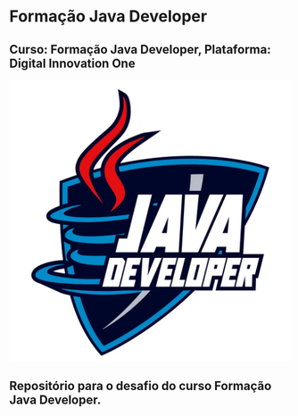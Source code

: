 # Formação Java Developer
## Curso: Formação Java Developer, Plataforma: Digital Innovation One
![imagem](https://raw.githubusercontent.com/agsilvamhm/JavaDeveloper/main/imagens/Logo-Java-Developer.webp)
## Repositório para o desafio do curso Formação Java Developer.
